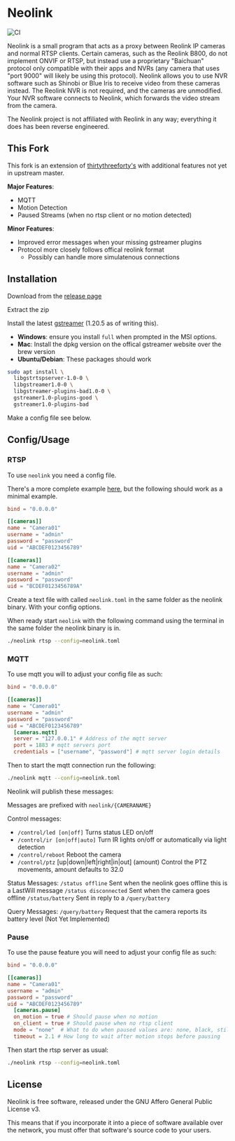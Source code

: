 # Neolink

![CI](https://github.com/QuantumEntangledAndy/neolink/workflows/CI/badge.svg)

Neolink is a small program that acts as a proxy between Reolink IP cameras and
normal RTSP clients.
Certain cameras, such as the Reolink B800, do not implement ONVIF or RTSP, but
instead use a proprietary "Baichuan" protocol only compatible with their apps
and NVRs (any camera that uses "port 9000" will likely be using this protocol).
Neolink allows you to use NVR software such as Shinobi or Blue Iris to receive
video from these cameras instead.
The Reolink NVR is not required, and the cameras are unmodified.
Your NVR software connects to Neolink, which forwards the video stream from the
camera.

The Neolink project is not affiliated with Reolink in any way; everything it
does has been reverse engineered.

## This Fork

This fork is an extension of [thirtythreeforty's](https://github.com/thirtythreeforty/neolink)
with additional features not yet in upstream master.

**Major Features**:

- MQTT
- Motion Detection
- Paused Streams (when no rtsp client or no motion detected)

**Minor Features**:

- Improved error messages when your missing gstreamer plugins
- Protocol more closely follows offical reolink format
  - Possibly can handle more simulatenous connections

## Installation

Download from the [release page](https://github.com/QuantumEntangledAndy/neolink/releases)

Extract the zip

Install the latest [gstreamer](https://gstreamer.freedesktop.org/download/) (1.20.5 as of writing this).
- **Windows**: ensure you install `full` when prompted in the MSI options.
- **Mac**: Install the dpkg version on the offical gstreamer website over the brew version
- **Ubuntu/Debian**: These packages should work
```bash
sudo apt install \
  libgstrtspserver-1.0-0 \
  libgstreamer1.0-0 \
  libgstreamer-plugins-bad1.0-0 \
  gstreamer1.0-plugins-good \
  gstreamer1.0-plugins-bad
```

Make a config file see below.


## Config/Usage

### RTSP

To use `neolink` you need a config file.

There's a more complete example [here](https://github.com/QuantumEntangledAndy/neolink/blob/master/sample_config.toml),
but the following should work as a minimal example.

```toml
bind = "0.0.0.0"

[[cameras]]
name = "Camera01"
username = "admin"
password = "password"
uid = "ABCDEF0123456789"

[[cameras]]
name = "Camera02"
username = "admin"
password = "password"
uid = "BCDEF0123456789A"
```

Create a text file with called `neolink.toml` in the same folder as the neolink binary. With your config options.

When ready start `neolink` with the following command
using the terminal in the same folder the neolink binary is in.

```bash
./neolink rtsp --config=neolink.toml
```


### MQTT

To use mqtt you will to adjust your config file as such:

```toml
bind = "0.0.0.0"

[[cameras]]
name = "Camera01"
username = "admin"
password = "password"
uid = "ABCDEF0123456789"
  [cameras.mqtt]
  server = "127.0.0.1" # Address of the mqtt server
  port = 1883 # mqtt servers port
  credentials = ["username", "password"] # mqtt server login details
```

Then to start the mqtt connection run the following:

```bash
./neolink mqtt --config=neolink.toml
```

Neolink will publish these messages:

Messages are prefixed with `neolink/{CAMERANAME}`

Control messages:
- `/control/led [on|off]` Turns status LED on/off
- `/control/ir [on|off|auto]` Turn IR lights on/off or automatically via light detection
- `/control/reboot` Reboot the camera
- `/control/ptz` [up|down|left|right|in|out] (amount) Control the PTZ movements, amount defaults to 32.0

Status Messages:
`/status offline` Sent when the neolink goes offline this is a LastWill message
`/status disconnected` Sent when the camera goes offline
`/status/battery` Sent in reply to a `/query/battery`

Query Messages:
`/query/battery` Request that the camera reports its battery level (Not Yet Implemented)

### Pause

To use the pause feature you will need to adjust your config file as such:

```toml
bind = "0.0.0.0"

[[cameras]]
name = "Camera01"
username = "admin"
password = "password"
uid = "ABCDEF0123456789"
  [cameras.pause]
  on_motion = true # Should pause when no motion
  on_client = true # Should pause when no rtsp client
  mode = "none"  # What to do when paused values are: none, black, still, test
  timeout = 2.1 # How long to wait after motion stops before pausing
```

Then start the rtsp server as usual:

```bash
./neolink rtsp --config=neolink.toml
```

## License

Neolink is free software, released under the GNU Affero General Public License
v3.

This means that if you incorporate it into a piece of software available over
the network, you must offer that software's source code to your users.
